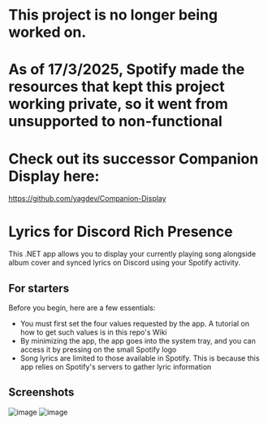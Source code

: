 # This project is no longer being worked on.
# As of 17/3/2025, Spotify made the resources that kept this project working private, so it went from unsupported to non-functional
# Check out its successor Companion Display here:
https://github.com/yagdev/Companion-Display

# Lyrics for Discord Rich Presence
This .NET app allows you to display your currently playing song alongside album cover and synced lyrics on Discord using your Spotify activity.
## For starters
Before you begin, here are a few essentials:
* You must first set the four values requested by the app. A tutorial on how to get such values is in this repo's Wiki
* By minimizing the app, the app goes into the system tray, and you can access it by pressing on the small Spotify logo
* Song lyrics are limited to those available in Spotify. This is because this app relies on Spotify's servers to gather lyric information
## Screenshots
![image](https://github.com/yagdev/Spotify-Lyrics-For-Discord/assets/53407061/4e9abfd0-efe9-4bf7-9e5f-6e0aa3a560c2)
![image](https://github.com/yagdev/Spotify-Lyrics-For-Discord/assets/53407061/d83143ae-6f52-4bcd-8682-64895445f22a)



